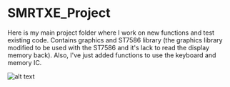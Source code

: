 # SMRTXE_Project
Here is my main project folder where I work on new functions and test existing code. Contains graphics and ST7586 library (the graphics library modified to be used with the ST7586 and it's lack to read the display memory back).
Also, I've just added functions to use the keyboard and memory IC.

![alt text](https://raw.githubusercontent.com/gfcwfzkm/SMRTXE_Project/master/IMG_20181010_175347.jpg)
